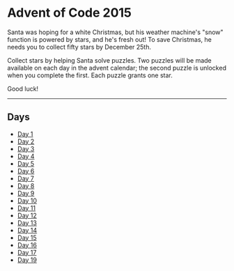 # Advent of Code 2015

Santa was hoping for a white Christmas, but his weather machine's "snow"
function is powered by stars, and he's fresh out! To save Christmas, he needs
you to collect fifty stars by December 25th.

Collect stars by helping Santa solve puzzles. Two puzzles will be made available
on each day in the advent calendar; the second puzzle is unlocked when you
complete the first. Each puzzle grants one star.

Good luck!

---

## Days

- [Day 1](./Day1/readme.md)
- [Day 2](./Day2/readme.md)
- [Day 3](./Day3/readme.md)
- [Day 4](./Day4/readme.md)
- [Day 5](./Day5/readme.md)
- [Day 6](./Day6/readme.md)
- [Day 7](./Day7/readme.md)
- [Day 8](./Day8/readme.md)
- [Day 9](./Day9/readme.md)
- [Day 10](./Day10/readme.md)
- [Day 11](./Day11/readme.md)
- [Day 12](./Day12/readme.md)
- [Day 13](./Day13/readme.md)
- [Day 14](./Day14/readme.md)
- [Day 15](./Day15/readme.md)
- [Day 16](./Day16/readme.md)
- [Day 17](./Day17/readme.md)
- [Day 19](./Day19/readme.md)
